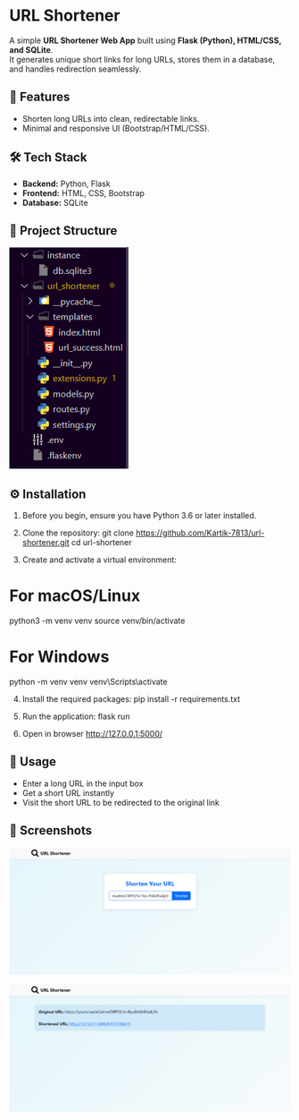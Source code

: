 # URL Shortener

A simple **URL Shortener Web App** built using **Flask (Python), HTML/CSS, and SQLite**.  
It generates unique short links for long URLs, stores them in a database, and handles redirection seamlessly.

## 🚀 Features
- Shorten long URLs into clean, redirectable links.  
- Minimal and responsive UI (Bootstrap/HTML/CSS).


## 🛠️ Tech Stack
- **Backend:** Python, Flask  
- **Frontend:** HTML, CSS, Bootstrap  
- **Database:** SQLite


## 📂 Project Structure
![Project Structure](python_projects/images/project_structure.png)

## ⚙️ Installation

1. Before you begin, ensure you have Python 3.6 or later installed.

2. Clone the repository:
git clone https://github.com/Kartik-7813/url-shortener.git
cd url-shortener

3. Create and activate a virtual environment:
# For macOS/Linux
python3 -m venv venv
source venv/bin/activate

# For Windows
python -m venv venv
venv\Scripts\activate

4. Install the required packages:
pip install -r requirements.txt

5. Run the application:
flask run

6. Open in browser
http://127.0.0.1:5000/


## 🎯 Usage
- Enter a long URL in the input box
- Get a short URL instantly
- Visit the short URL to be redirected to the original link


## 📸 Screenshots
![Uploading the long URL](python_projects/images/upload_url.png)

![Shortened redirectable URL](python_projects/images/short_url.png)









